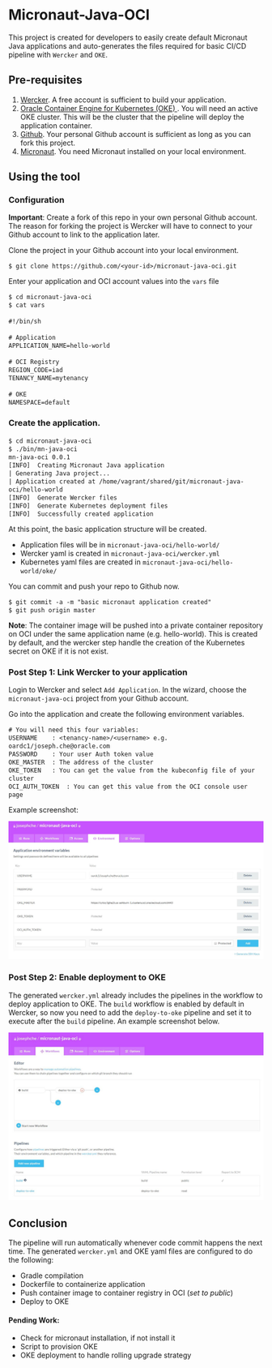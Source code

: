 # Micronaut-Java-OCI

This project is created for developers to easily create default Micronaut Java applications and auto-generates the files required for basic CI/CD pipeline with ```Wercker``` and ```OKE```.

## Pre-requisites

1. [Wercker](https://app.wercker.com). A free account is sufficient to build your application.
2. [Oracle Container Engine for Kubernetes (OKE) ](https://cloud.oracle.com/containers/kubernetes-engine). You will need an active OKE cluster. This will be the cluster that the pipeline will deploy the application container.
3. [Github](https://github.com/). Your personal Github account is sufficient as long as you can fork this project.
4. [Micronaut](https://micronaut.io/). You need Micronaut installed on your local environment.

## Using the tool


### Configuration

**Important**: Create a fork of this repo in your own personal Github account. The reason for forking the project is Wercker will have to connect to your Github account to link to the application later.

Clone the project in your Github account into your local environment.

```
$ git clone https://github.com/<your-id>/micronaut-java-oci.git
```

Enter your application and OCI account values into the ```vars``` file

```
$ cd micronaut-java-oci
$ cat vars

#!/bin/sh

# Application
APPLICATION_NAME=hello-world

# OCI Registry
REGION_CODE=iad
TENANCY_NAME=mytenancy

# OKE
NAMESPACE=default
```

### Create the application.

```
$ cd micronaut-java-oci
$ ./bin/mn-java-oci
mn-java-oci 0.0.1
[INFO]  Creating Micronaut Java application
| Generating Java project...
| Application created at /home/vagrant/shared/git/micronaut-java-oci/hello-world
[INFO]  Generate Wercker files
[INFO]  Generate Kubernetes deployment files
[INFO]  Successfully created application
```
At this point, the basic application structure will be created. 

* Application files will be in ```micronaut-java-oci/hello-world/```
* Wercker yaml is created in ```micronaut-java-oci/wercker.yml```
* Kubernetes yaml files are created in ```micronaut-java-oci/hello-world/oke/```

You can commit and push your repo to Github now.

```
$ git commit -a -m "basic micronaut application created"
$ git push origin master
```

**Note**: The container image will be pushed into a private container repository on OCI under the same application name (e.g. hello-world). This is created by default, and the wercker step handle the creation of the Kubernetes secret on OKE if it is not exist.

### Post Step 1: Link Wercker to your application

Login to Wercker and select ```Add Application```. In the wizard, choose the ```micronaut-java-oci``` project from your Github account. 

Go into the application and create the following environment variables.

```
# You will need this four variables:
USERNAME	: <tenancy-name>/<username> e.g. oardc1/joseph.che@oracle.com
PASSWORD	: Your user Auth token value 
OKE_MASTER	: The address of the cluster
OKE_TOKEN	: You can get the value from the kubeconfig file of your cluster
OCI_AUTH_TOKEN	: You can get this value from the OCI console user page
```

Example screenshot:

![example screenshot](doc/wercker_env_screenshot.JPG)

### Post Step 2: Enable deployment to OKE

The generated ```wercker.yml``` already includes the pipelines in the workflow to deploy application to OKE. The ```build``` workflow is enabled by default in Wercker, so now you need to add the ```deploy-to-oke``` pipeline and set it to execute after the ```build``` pipeline. An example screenshot below.

![example screenshot](doc/wercker_wf_screenshot.JPG)

## Conclusion

The pipeline will run automatically whenever code commit happens the next time. The generated ```wercker.yml``` and OKE yaml files are configured to do the following:
* Gradle compilation
* Dockerfile to containerize application
* Push container image to container registry in OCI (*set to public*)
* Deploy to OKE

#### Pending Work:
* Check for micronaut installation, if not install it
* Script to provision OKE
* OKE deployment to handle rolling upgrade strategy

